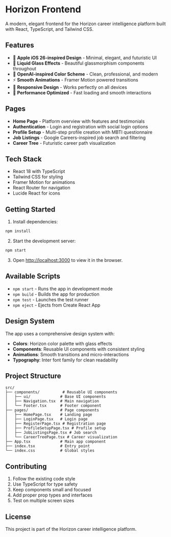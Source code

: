 # Horizon Frontend

A modern, elegant frontend for the Horizon career intelligence platform built with React, TypeScript, and Tailwind CSS.

## Features

- 🎨 **Apple iOS 26-inspired Design** - Minimal, elegant, and futuristic UI
- 💎 **Liquid Glass Effects** - Beautiful glassmorphism components throughout
- 🌈 **OpenAI-inspired Color Scheme** - Clean, professional, and modern
- ⚡ **Smooth Animations** - Framer Motion powered transitions
- 📱 **Responsive Design** - Works perfectly on all devices
- 🚀 **Performance Optimized** - Fast loading and smooth interactions

## Pages

- **Home Page** - Platform overview with features and testimonials
- **Authentication** - Login and registration with social login options
- **Profile Setup** - Multi-step profile creation with MBTI questionnaire
- **Job Listings** - Google Careers-inspired job search and filtering
- **Career Tree** - Futuristic career path visualization

## Tech Stack

- React 18 with TypeScript
- Tailwind CSS for styling
- Framer Motion for animations
- React Router for navigation
- Lucide React for icons

## Getting Started

1. Install dependencies:
```bash
npm install
```

2. Start the development server:
```bash
npm start
```

3. Open [http://localhost:3000](http://localhost:3000) to view it in the browser.

## Available Scripts

- `npm start` - Runs the app in development mode
- `npm build` - Builds the app for production
- `npm test` - Launches the test runner
- `npm eject` - Ejects from Create React App

## Design System

The app uses a comprehensive design system with:

- **Colors**: Horizon color palette with glass effects
- **Components**: Reusable UI components with consistent styling
- **Animations**: Smooth transitions and micro-interactions
- **Typography**: Inter font family for clean readability

## Project Structure

```
src/
├── components/          # Reusable UI components
│   ├── ui/             # Base UI components
│   ├── Navigation.tsx  # Main navigation
│   └── Footer.tsx      # Footer component
├── pages/              # Page components
│   ├── HomePage.tsx    # Landing page
│   ├── LoginPage.tsx   # Login page
│   ├── RegisterPage.tsx # Registration page
│   ├── ProfileSetupPage.tsx # Profile setup
│   ├── JobListingsPage.tsx # Job search
│   └── CareerTreePage.tsx # Career visualization
├── App.tsx             # Main app component
├── index.tsx           # Entry point
└── index.css           # Global styles
```

## Contributing

1. Follow the existing code style
2. Use TypeScript for type safety
3. Keep components small and focused
4. Add proper prop types and interfaces
5. Test on multiple screen sizes

## License

This project is part of the Horizon career intelligence platform.

